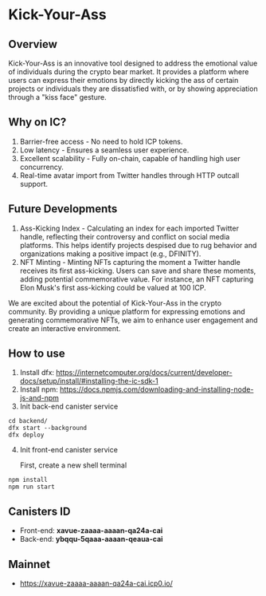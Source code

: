 # Kick-Your-Ass

## Overview

Kick-Your-Ass is an innovative tool designed to address the emotional value of individuals during the crypto bear market. It provides a platform where users can express their emotions by directly kicking the ass of certain projects or individuals they are dissatisfied with, or by showing appreciation through a "kiss face" gesture.

## Why on IC?

1. Barrier-free access - No need to hold ICP tokens.
2. Low latency - Ensures a seamless user experience.
3. Excellent scalability - Fully on-chain, capable of handling high user concurrency.
4. Real-time avatar import from Twitter handles through HTTP outcall support.

## Future Developments

1. Ass-Kicking Index - Calculating an index for each imported Twitter handle, reflecting their controversy and conflict on social media platforms. This helps identify projects despised due to rug behavior and organizations making a positive impact (e.g., DFINITY).
2. NFT Minting - Minting NFTs capturing the moment a Twitter handle receives its first ass-kicking. Users can save and share these moments, adding potential commemorative value. For instance, an NFT capturing Elon Musk's first ass-kicking could be valued at 100 ICP.

We are excited about the potential of Kick-Your-Ass in the crypto community. By providing a unique platform for expressing emotions and generating commemorative NFTs, we aim to enhance user engagement and create an interactive environment.

## How to use

1. Install dfx: https://internetcomputer.org/docs/current/developer-docs/setup/install/#installing-the-ic-sdk-1
2. Install npm: https://docs.npmjs.com/downloading-and-installing-node-js-and-npm
3. Init back-end canister service
```shell
cd backend/
dfx start --background
dfx deploy
```
4. Init front-end canister service
   
   First, create a new shell terminal
```shell
npm install
npm run start
```

## Canisters ID
- Front-end: **xavue-zaaaa-aaaan-qa24a-cai**
- Back-end: **ybqqu-5qaaa-aaaan-qeaua-cai**

## Mainnet

- https://xavue-zaaaa-aaaan-qa24a-cai.icp0.io/
